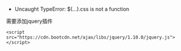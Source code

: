 <!--
 * @Author: wjn
 * @Date: 2020-10-27 16:47:20
 * @LastEditors: wjn
 * @LastEditTime: 2020-10-27 16:48:18
-->
* Uncaught TypeError: $(...).css is not a function

需要添加jquery插件
```
<script src="https://cdn.bootcdn.net/ajax/libs/jquery/1.10.0/jquery.js"></script>
```